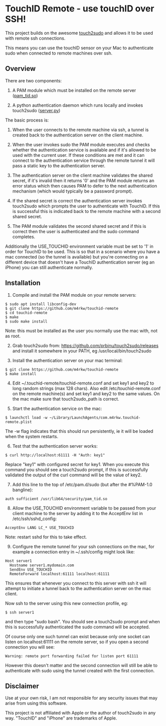 # TouchID Remote - use touchID over SSH!

This project builds on the awesome [touch2sudo](https://github.com/prbinu/touch2sudo) and allows it to be used with
remote ssh connections.

This means you can use the touchID sensor on your Mac to authenticate sudo when connected to remote machines over ssh.


## Overview

There are two components:

1) A PAM module which must be installed on the remote server ([pam\_tid.so](https://github.com/m4rkw/touchid-remote/blob/master/pam_tid.c))

2) A python authentication daemon which runs locally and invokes touch2sudo
([server.py](https://github.com/m4rkw/touchid-remote/blob/master/server.py))

The basic process is:

1) When the user connects to the remote machine via ssh, a tunnel is created
back to the authentication server on the client machine.

2) When the user invokes sudo the PAM module executes and checks whether the
authentication service is available and if it's allowed to be used with the
current user. If these conditions are met and it can connect to the
authentication service through the remote tunnel it will pass a static key to
the authentication server.

3) The authentication server on the client machine validates the shared secret,
if it's invalid then it returns '0' and the PAM module returns an error status
which then causes PAM to defer to the next authentication mechanism (which would
typically be a password prompt).

4) If the shared secret is correct the authentication server invokes touch2sudo
which prompts the user to authenticate with TouchID. If this is successful this
is indicated back to the remote machine with a second shared secret.

5) The PAM module validates the second shared secret and if this is correct then
the user is authenticated and the sudo command completes.

Additionally the USE\_TOUCHID environment variable must be set to '1' in order
for TouchID to be used. This is so that in a scenario where you have a mac
connected (so the tunnel is available) but you're connecting on a different
device that doesn't have a TouchID authentication server (eg an iPhone) you can
still authenticate normally.

## Installation

1) Compile and install the PAM module on your remote servers:

````
$ sudo apt install libconfig-dev
$ git clone https://github.com/m4rkw/touchid-remote
$ cd touchid-remote
$ make
$ sudo make install
````

Note: this must be installed as the user you normally use the mac with, not as
root.

2) Grab touch2sudo from: https://github.com/prbinu/touch2sudo/releases and
install it somewhere in your PATH, eg /usr/local/bin/touch2sudo

3) Install the authentication server on your mac terminal:

````
$ git clone https://github.com/m4rkw/touchid-remote
$ make install
````

4) Edit ~/.touchid-remote/touchid-remote.conf and set key1 and key2 to long
random strings (max 128 chars). Also edit /etc/touchid-remote.conf on the remote
machine(s) and set key1 and key2 to the same values. On the mac make sure that
touch2sudo\_path is correct.

5) Start the authentication service on the mac:

````
$ launchctl load -w ~/Library/LaunchAgents/com.m4rkw.touchid-remote.plist
````

The -w flag indicates that this should run persistently, ie it will be loaded
when the system restarts.

6) Test that the authentication server works:

````
$ curl http://localhost:61111 -H "Auth: key1"
````

Replace "key1" with configured secret for key1. When you execute this command
you should see a touch2sudo prompt, if this is successfully validated the output
of the curl command will be the value of key2.

7) Add this line to the top of /etc/pam.d/sudo (but after the #%PAM-1.0
bangline):

````
auth sufficient /usr/lib64/security/pam_tid.so
````

8) Allow the USE\_TOUCHID environment variable to be passed from your client
machine to the server by adding it to the AcceptEnv list in
/etc/ssh/sshd\_config:

````
AcceptEnv LANG LC_* USE_TOUCHID
````

Note: restart sshd for this to take effect.

9) Configure the remote tunnel for your ssh connections on the mac, for example
a connection entry in ~/.ssh/config might look like:

````
Host server1
  Hostname server1.mydomain.com
  SendEnv USE_TOUCHID
  RemoteForward localhost:61111 localhost:61111
````

This ensures that whenever you connect to this server with ssh it will attempt
to initiate a tunnel back to the authentication server on the mac client.

Now ssh to the server using this new connection profile, eg:

````
$ ssh server1
````

and then type "sudo bash". You should see a touch2sudo prompt and when this is
successfully authenticated the sudo command will be accepted.

Of course only one such tunnel can exist because only one socket can listen on
localhost:61111 on the remote server, so if you open a second connection you
will see:

````
Warning: remote port forwarding failed for listen port 61111
````

However this doesn't matter and the second connection will still be able to
authenticate with sudo using the tunnel created with the first connection.

## Disclaimer

Use at your own risk, I am not responsible for any security issues that may
arise from using this software.

This project is not affiliated with Apple or the author of touch2sudo in any
way. "TouchID" and "iPhone" are trademarks of Apple.
